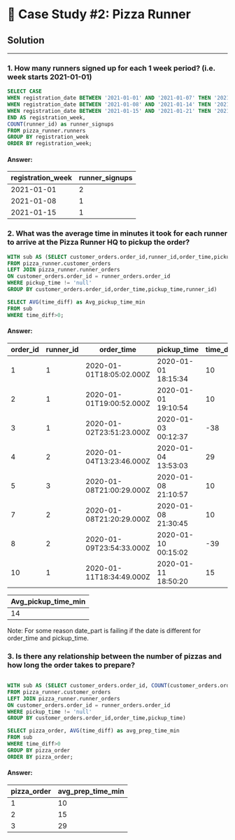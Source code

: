 # 🍜 Case Study #2: Pizza Runner

## Solution

***


### 1. How many runners signed up for each 1 week period? (i.e. week starts 2021-01-01)

````sql
SELECT CASE 
WHEN registration_date BETWEEN '2021-01-01' AND '2021-01-07' THEN '2021-01-01'
WHEN registration_date BETWEEN '2021-01-08' AND '2021-01-14' THEN '2021-01-08'
WHEN registration_date BETWEEN '2021-01-15' AND '2021-01-21' THEN '2021-01-15'
END AS registration_week,
COUNT(runner_id) as runner_signups
FROM pizza_runner.runners
GROUP BY registration_week
ORDER BY registration_week;
````

#### Answer:
| registration_week | runner_signups |
| ----------------  |  ------------  |           
|     2021-01-01    |       2        |
|     2021-01-08    |       1        |
|     2021-01-15    |       1        |


### 2. What was the average time in minutes it took for each runner to arrive at the Pizza Runner HQ to pickup the order?

````sql
WITH sub AS (SELECT customer_orders.order_id,runner_id,order_time,pickup_time, DATE_PART('minute', pickup_time::TIME - order_time::TIME) AS time_diff
FROM pizza_runner.customer_orders
LEFT JOIN pizza_runner.runner_orders
ON customer_orders.order_id = runner_orders.order_id
WHERE pickup_time != 'null'
GROUP BY customer_orders.order_id,order_time,pickup_time,runner_id)

SELECT AVG(time_diff) as Avg_pickup_time_min
FROM sub
WHERE time_diff>0;
````

#### Answer:

| order_id | runner_id | order_time               | pickup_time         | time_diff |
| -------- | --------- | ------------------------ | ------------------- | --------- |
| 1        | 1         | 2020-01-01T18:05:02.000Z | 2020-01-01 18:15:34 | 10        |
| 2        | 1         | 2020-01-01T19:00:52.000Z | 2020-01-01 19:10:54 | 10        |
| 3        | 1         | 2020-01-02T23:51:23.000Z | 2020-01-03 00:12:37 | -38       |
| 4        | 2         | 2020-01-04T13:23:46.000Z | 2020-01-04 13:53:03 | 29        |
| 5        | 3         | 2020-01-08T21:00:29.000Z | 2020-01-08 21:10:57 | 10        |
| 7        | 2         | 2020-01-08T21:20:29.000Z | 2020-01-08 21:30:45 | 10        |
| 8        | 2         | 2020-01-09T23:54:33.000Z | 2020-01-10 00:15:02 | -39       |
| 10       | 1         | 2020-01-11T18:34:49.000Z | 2020-01-11 18:50:20 | 15        |

| Avg_pickup_time_min |
| ----------------    |        
|     14              | 


Note: For some reason date_part is failing if the date is different for order_time and pickup_time.


### 3. Is there any relationship between the number of pizzas and how long the order takes to prepare?

````sql

WITH sub AS (SELECT customer_orders.order_id, COUNT(customer_orders.order_id) AS pizza_order,order_time,pickup_time, DATE_PART('minute', pickup_time::TIME - order_time::TIME) AS time_diff
FROM pizza_runner.customer_orders
LEFT JOIN pizza_runner.runner_orders
ON customer_orders.order_id = runner_orders.order_id
WHERE pickup_time != 'null'
GROUP BY customer_orders.order_id,order_time,pickup_time)

SELECT pizza_order, AVG(time_diff) as avg_prep_time_min
FROM sub
WHERE time_diff>0
GROUP BY pizza_order
ORDER BY pizza_order;
````

#### Answer:

| pizza_order | avg_prep_time_min |
| ----------- | ----------------- |
| 1           | 10                |
| 2           | 15                |
| 3           | 29                |

